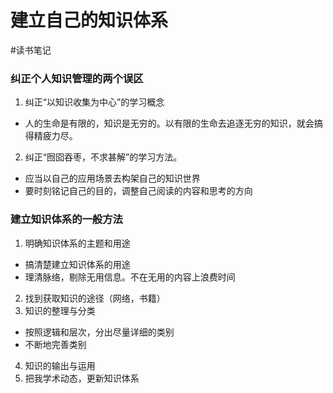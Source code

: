 # 建立自己的知识体系
#读书笔记

### 纠正个人知识管理的两个误区
1. 纠正“以知识收集为中心”的学习概念
* 人的生命是有限的，知识是无穷的。以有限的生命去追逐无穷的知识，就会搞得精疲力尽。

2. 纠正“囫囵吞枣，不求甚解”的学习方法。
* 应当以自己的应用场景去构架自己的知识世界
* 要时刻铭记自己的目的，调整自己阅读的内容和思考的方向

### 建立知识体系的一般方法
1. 明确知识体系的主题和用途
* 搞清楚建立知识体系的用途
* 理清脉络，剔除无用信息。不在无用的内容上浪费时间

2. 找到获取知识的途径（网络，书籍）
3. 知识的整理与分类
* 按照逻辑和层次，分出尽量详细的类别 
* 不断地完善类别

4. 知识的输出与运用
5. 把我学术动态，更新知识体系



